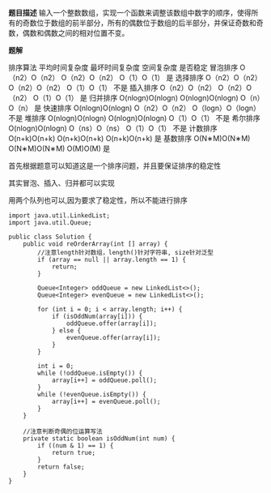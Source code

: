 **题目描述**
输入一个整数数组，实现一个函数来调整该数组中数字的顺序，使得所有的奇数位于数组的前半部分，所有的偶数位于数组的后半部分，并保证奇数和奇数，偶数和偶数之间的相对位置不变。

**题解**


排序算法    平均时间复杂度 最坏时间复杂度 空间复杂度   是否稳定
冒泡排序    O（n2）O（n2）  O（n2）O（n2）  O（1）O（1）    是
选择排序    O（n2）O（n2）  O（n2）O（n2）  O（1）O（1）    不是
插入排序    O（n2）O（n2）  O（n2）O（n2）  O（1）O（1）    是
归并排序    O(nlogn)O(nlogn)    O(nlogn)O(nlogn)    O（n）O（n）    是
快速排序    O(nlogn)O(nlogn)    O（n2）O（n2）  O（logn）O（logn）  不是
堆排序      O(nlogn)O(nlogn)    O(nlogn)O(nlogn)    O（1）O（1）    不是
希尔排序    O(nlogn)O(nlogn)    O（ns）O（ns）  O（1）O（1）    不是
计数排序    O(n+k)O(n+k)    O(n+k)O(n+k)    O(n+k)O(n+k)    是
基数排序    O(N∗M)O(N∗M)    O(N∗M)O(N∗M)    O(M)O(M)    是

首先根据题意可以知道这是一个排序问题，并且要保证排序的稳定性

其实冒泡、插入、归并都可以实现

用两个队列也可以,因为要求了稳定性，所以不能进行排序

```
import java.util.LinkedList;
import java.util.Queue;

public class Solution {
    public void reOrderArray(int [] array) {
        //注意length针对数组，length()针对字符串, size针对泛型
        if (array == null || array.length == 1) {
            return;
        }

        Queue<Integer> oddQueue = new LinkedList<>();
        Queue<Integer> evenQueue = new LinkedList<>();

        for (int i = 0; i < array.length; i++) {
            if (isOddNum(array[i])) {
                oddQueue.offer(array[i]);
            } else {
                evenQueue.offer(array[i]);
            }
        }

        int i = 0;
        while (!oddQueue.isEmpty()) {
            array[i++] = oddQueue.poll();
        }
        while (!evenQueue.isEmpty()) {
            array[i++] = evenQueue.poll();
        }
    }
    
    //注意判断奇偶的位运算写法
    private static boolean isOddNum(int num) {
        if ((num & 1) == 1) {
            return true;
        }
        return false;
    }
}


```





